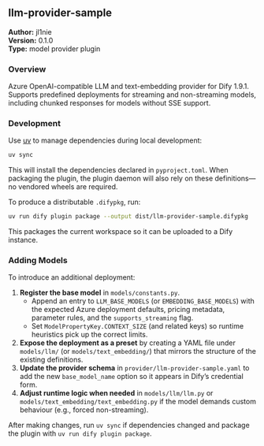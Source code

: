 ## llm-provider-sample

**Author:** jl1nie  
**Version:** 0.1.0  
**Type:** model provider plugin

### Overview

Azure OpenAI-compatible LLM and text-embedding provider for Dify 1.9.1. Supports
predefined deployments for streaming and non-streaming models, including chunked
responses for models without SSE support.

### Development

Use [uv](https://docs.astral.sh/uv/) to manage dependencies during local
development:

```bash
uv sync
```

This will install the dependencies declared in `pyproject.toml`. When packaging
the plugin, the plugin daemon will also rely on these definitions—no vendored
wheels are required.

To produce a distributable `.difypkg`, run:

```bash
uv run dify plugin package --output dist/llm-provider-sample.difypkg
```

This packages the current workspace so it can be uploaded to a Dify instance.

### Adding Models

To introduce an additional deployment:

1. **Register the base model** in `models/constants.py`.  
   - Append an entry to `LLM_BASE_MODELS` (or `EMBEDDING_BASE_MODELS`) with the expected Azure deployment defaults, pricing metadata, parameter rules, and the `supports_streaming` flag.  
   - Set `ModelPropertyKey.CONTEXT_SIZE` (and related keys) so runtime heuristics pick up the correct limits.
2. **Expose the deployment as a preset** by creating a YAML file under `models/llm/` (or `models/text_embedding/`) that mirrors the structure of the existing definitions.
3. **Update the provider schema** in `provider/llm-provider-sample.yaml` to add the new `base_model_name` option so it appears in Dify’s credential form.
4. **Adjust runtime logic when needed** in `models/llm/llm.py` or `models/text_embedding/text_embedding.py` if the model demands custom behaviour (e.g., forced non-streaming).

After making changes, run `uv sync` if dependencies changed and package the plugin with `uv run dify plugin package`.

